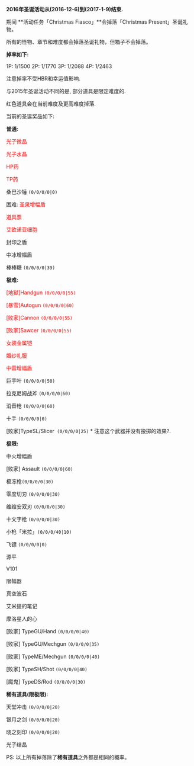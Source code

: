 **2016年圣诞活动从(2016-12-6)到(2017-1-9)结束.**

期间 **活动任务「Christmas Fiasco」**会掉落「Christmas Present」圣诞礼物。

所有的怪物、章节和难度都会掉落圣诞礼物，但箱子不会掉落。

**掉率如下:**

1P: 1/1500
2P: 1/1770
3P: 1/2088
4P: 1/2463

注意掉率不受HBR和幸运值影响.

与2015年圣诞活动不同的是, 部分道具是限定难度的.

红色道具会在当前难度及更高难度掉落.

当前的圣诞奖品如下:

**普通:**

<span style="color:red">光子微晶</span>

<span style="color:red">光子水晶</span>

<span style="color:red">HP药</span>

<span style="color:red">TP药</span>

桑巴沙锤 `(0/0/0/0|0)`


困难:
<span style="color:red">圣泉增幅盾</span>

<span style="color:red">道具票</span>

<span style="color:red">艾欧诺亚细胞</span>

封印之盾

中冰增幅盾

棒棒糖 `(0/0/0/0|39)`


**极难:**

<span style="color:red">[地狱]Handgun `(0/0/0/0|55)`</span>

<span style="color:red">[暴雪]Autogun `(0/0/0/0|60)`</span>

<span style="color:red">[败家]Cannon `(0/0/0/0|55)`</span>

<span style="color:red">[败家]Sawcer `(0/0/0/0|55)`</span>

<span style="color:red">女装金属铠</span>

<span style="color:red">婚纱礼服</span>

<span style="color:red">中雷增幅盾</span>

巨芋叶 `(0/0/0/0|50)`

拉克尼姆战斧 `(0/0/0/0|60)`

消音枪 `(0/0/0/0|60)`

十手 `(0/0/0/0|0)`

[败家]TypeSL/Slicer` (0/0/0/0|25)` * 注意这个武器并没有投掷的效果?.

**极限:**

中火增幅盾

[败家] Assault `(0/0/0/0|60)`

极冻枪`(0/0/0/0|30)`

零度切刃 `(0/0/0/0|30)`

维维安双刃 `(0/0/0/0|30)`

十文字枪 `(0/0/0/0|30)`

小枪「米拉」`(0/0/0/40|10)`

飞镖 `(0/0/0/0|0)`

源平

V101

限幅器

真空波石

艾米提的笔记

摩洛星人的心

[败家]  TypeGU/Hand `(0/0/0/0|40)`

[败家]  TypeGU/Mechgun `(0/0/0/0|35)`

[败家]  TypeME/Mechgun `(0/0/0/0|40)`

[败家]  TypeSH/Shot `(0/0/0/0|40)`

[魔鬼]  TypeDS/Rod `(0/0/0/0|30)`

**稀有道具(限极限):**

天堂冲击 `(0/0/0/0|20)`

银月之剑 `(0/0/0/0|20)`

晓之刻印 `(0/0/0/0|20)`

光子结晶

PS: 以上所有掉落除了**稀有道具**之外都是相同的概率。
